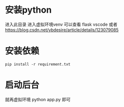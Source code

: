 # 安装python
进入此目录 进入虚拟环境venv
可以查看 flask vscode 或者 https://blog.csdn.net/ybdesire/article/details/123079085

# 安装依赖
``` pip install -r requirement.txt ```

# 启动后台
就再虚拟环境 python app.py 即可